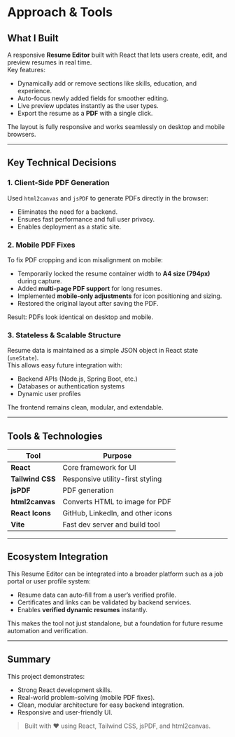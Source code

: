 # Approach & Tools

## What I Built
A responsive **Resume Editor** built with React that lets users create, edit, and preview resumes in real time.  
Key features:
- Dynamically add or remove sections like skills, education, and experience.
- Auto-focus newly added fields for smoother editing.
- Live preview updates instantly as the user types.
- Export the resume as a **PDF** with a single click.

The layout is fully responsive and works seamlessly on desktop and mobile browsers.

---

## Key Technical Decisions

### 1. Client-Side PDF Generation
Used `html2canvas` and `jsPDF` to generate PDFs directly in the browser:
- Eliminates the need for a backend.
- Ensures fast performance and full user privacy.
- Enables deployment as a static site.

### 2. Mobile PDF Fixes
To fix PDF cropping and icon misalignment on mobile:
- Temporarily locked the resume container width to **A4 size (794px)** during capture.
- Added **multi-page PDF support** for long resumes.
- Implemented **mobile-only adjustments** for icon positioning and sizing.
- Restored the original layout after saving the PDF.

Result: PDFs look identical on desktop and mobile.

### 3. Stateless & Scalable Structure
Resume data is maintained as a simple JSON object in React state (`useState`).  
This allows easy future integration with:
- Backend APIs (Node.js, Spring Boot, etc.)
- Databases or authentication systems
- Dynamic user profiles

The frontend remains clean, modular, and extendable.

---

## Tools & Technologies

| Tool | Purpose |
|------|---------|
| **React** | Core framework for UI |
| **Tailwind CSS** | Responsive utility-first styling |
| **jsPDF** | PDF generation |
| **html2canvas** | Converts HTML to image for PDF |
| **React Icons** | GitHub, LinkedIn, and other icons |
| **Vite** | Fast dev server and build tool |

---

## Ecosystem Integration
This Resume Editor can be integrated into a broader platform such as a job portal or user profile system:
- Resume data can auto-fill from a user’s verified profile.
- Certificates and links can be validated by backend services.
- Enables **verified dynamic resumes** instantly.

This makes the tool not just standalone, but a foundation for future resume automation and verification.

---

## Summary
This project demonstrates:
- Strong React development skills.
- Real-world problem-solving (mobile PDF fixes).
- Clean, modular architecture for easy backend integration.
- Responsive and user-friendly UI.

> Built with ❤️ using React, Tailwind CSS, jsPDF, and html2canvas.
